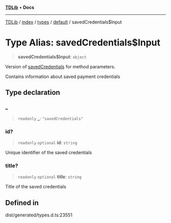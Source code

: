 [**TDLib**](../../../../../../README.md) • **Docs**

***

[TDLib](../../../../../../modules.md) / [index](../../../../../README.md) / [types](../../../README.md) / [default](../README.md) / savedCredentials$Input

# Type Alias: savedCredentials$Input

> **savedCredentials$Input**: `object`

Version of [savedCredentials](savedCredentials.md) for method parameters.

Contains information about saved payment credentials

## Type declaration

### \_

> `readonly` **\_**: `"savedCredentials"`

### id?

> `readonly` `optional` **id**: `string`

Unique identifier of the saved credentials

### title?

> `readonly` `optional` **title**: `string`

Title of the saved credentials

## Defined in

dist/generated/types.d.ts:23551
